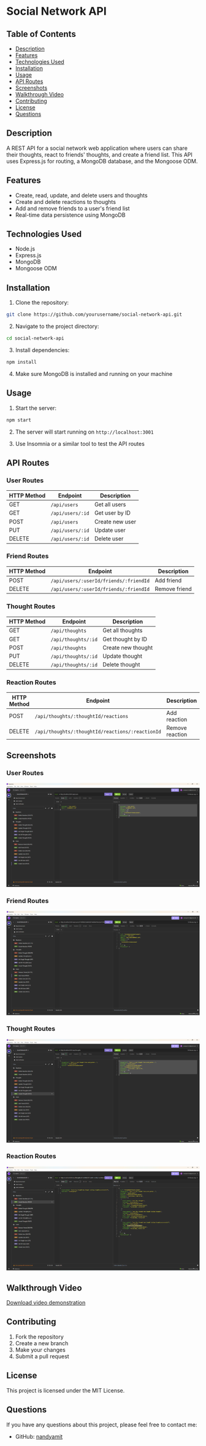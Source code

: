 # Social Network API

## Table of Contents
- [Description](#description)
- [Features](#features)
- [Technologies Used](#technologies-used)
- [Installation](#installation)
- [Usage](#usage)
- [API Routes](#api-routes)
- [Screenshots](#screenshots)
- [Walkthrough Video](#walkthrough-video)
- [Contributing](#contributing)
- [License](#license)
- [Questions](#questions)

## Description
A REST API for a social network web application where users can share their thoughts, react to friends' thoughts, and create a friend list. This API uses Express.js for routing, a MongoDB database, and the Mongoose ODM.

## Features
- Create, read, update, and delete users and thoughts
- Create and delete reactions to thoughts
- Add and remove friends to a user's friend list
- Real-time data persistence using MongoDB

## Technologies Used
- Node.js
- Express.js
- MongoDB
- Mongoose ODM

## Installation
1. Clone the repository:
```bash
git clone https://github.com/yourusername/social-network-api.git
```

2. Navigate to the project directory:
```bash
cd social-network-api
```

3. Install dependencies:
```bash
npm install
```

4. Make sure MongoDB is installed and running on your machine

## Usage
1. Start the server:
```bash
npm start
```

2. The server will start running on `http://localhost:3001`

3. Use Insomnia or a similar tool to test the API routes

## API Routes

### User Routes
| HTTP Method | Endpoint | Description |
|------------|----------|-------------|
| GET | `/api/users` | Get all users |
| GET | `/api/users/:id` | Get user by ID |
| POST | `/api/users` | Create new user |
| PUT | `/api/users/:id` | Update user |
| DELETE | `/api/users/:id` | Delete user |

### Friend Routes
| HTTP Method | Endpoint | Description |
|------------|----------|-------------|
| POST | `/api/users/:userId/friends/:friendId` | Add friend |
| DELETE | `/api/users/:userId/friends/:friendId` | Remove friend |

### Thought Routes
| HTTP Method | Endpoint | Description |
|------------|----------|-------------|
| GET | `/api/thoughts` | Get all thoughts |
| GET | `/api/thoughts/:id` | Get thought by ID |
| POST | `/api/thoughts` | Create new thought |
| PUT | `/api/thoughts/:id` | Update thought |
| DELETE | `/api/thoughts/:id` | Delete thought |

### Reaction Routes
| HTTP Method | Endpoint | Description |
|------------|----------|-------------|
| POST | `/api/thoughts/:thoughtId/reactions` | Add reaction |
| DELETE | `/api/thoughts/:thoughtId/reactions/:reactionId` | Remove reaction |

## Screenshots

### User Routes
![alt text](./Assets/image.png)

### Friend Routes
![alt text](./Assets/image-1.png)

### Thought Routes
![alt text](./Assets/image-2.png)

### Reaction Routes
![alt text](./Assets/image-3.png)

## Walkthrough Video
[Download video demonstration](https://github.com/nandyamit/Social-Network-API/blob/main/Assets/Social%20Network%20API%20Walkthrough%20Video.mp4)

## Contributing
1. Fork the repository
2. Create a new branch
3. Make your changes
4. Submit a pull request

## License
This project is licensed under the MIT License.

## Questions
If you have any questions about this project, please feel free to contact me:
- GitHub: [nandyamit](https://github.com/nandyamit)
